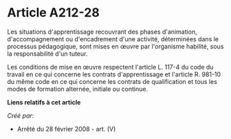 # Article A212-28

Les situations d'apprentissage recouvrant des phases d'animation, d'accompagnement ou d'encadrement d'une activité,
déterminées dans le processus pédagogique, sont mises en œuvre par l'organisme habilité, sous la responsabilité d'un tuteur. 

Les conditions de mise en œuvre respectent l'article L. 117-4 du code du travail en ce qui concerne les contrats
d'apprentissage et l'article R. 981-10 du même code en ce qui concerne les contrats de qualification et tous les modes de
formation alternée, initiale ou continue.

**Liens relatifs à cet article**

_Créé par_:

  - Arrêté du 28 février 2008 - art. (V)
